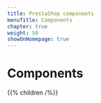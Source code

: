```yaml
---
title: PrestaShop components
menuTitle: Components
chapter: true
weight: 50
showOnHomepage: true
---
```


# Components

{{% children /%}}
